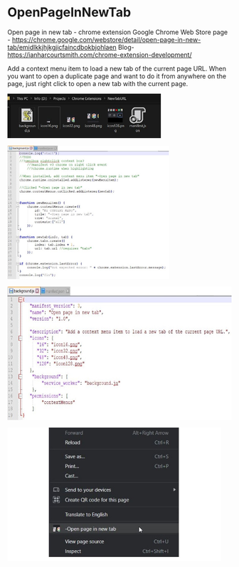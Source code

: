 # OpenPageInNewTab
Open page in new tab - chrome extension
Google Chrome Web Store page - https://chrome.google.com/webstore/detail/open-page-in-new-tab/emidlkkjhjkgjicfaincdbokbjohlaen
Blog- https://ianharcourtsmith.com/chrome-extension-development/

Add a context menu item to load a new tab of the current page URL.
When you want to open a duplicate page and want to do it from anywhere on the page, just right click to open a new tab with the current page.

<a href="https://github.com/IanEarnest/OpenPageInNewTab/blob/main/Pictures/files.jpg"><img src="https://github.com/IanEarnest/OpenPageInNewTab/blob/main/Pictures/files.jpg" height="100"></a>

<a href="https://github.com/IanEarnest/OpenPageInNewTab/blob/main/Pictures/js file.jpg"><img src="https://github.com/IanEarnest/OpenPageInNewTab/blob/main/Pictures/js file.jpg" height="300"></a>

<a href="https://github.com/IanEarnest/OpenPageInNewTab/blob/main/Pictures/json file.jpg"><img src="https://github.com/IanEarnest/OpenPageInNewTab/blob/main/Pictures/json file.jpg" height="300"></a>

<a href="https://github.com/IanEarnest/OpenPageInNewTab/blob/main/Pictures/NewTabURL screenshot.jpg"><img src="https://github.com/IanEarnest/OpenPageInNewTab/blob/main/Pictures/NewTabURL screenshot.jpg" height="300"></a>

